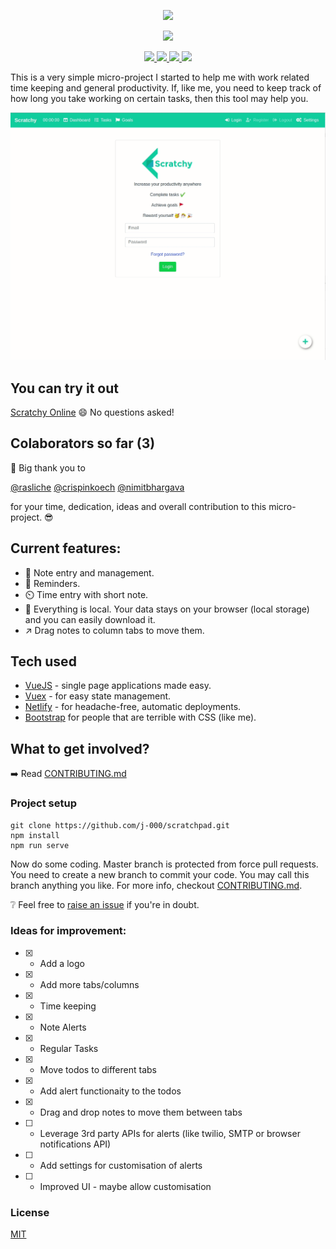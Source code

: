 <p align="center">
    <img src="https://github.com/j-000/scratchpad/blob/master/frontend/src/assets/images/logo1.png" />
</p>
<p  align="center">
     <a href="https://app.netlify.com/sites/gallant-aryabhata-4161b7/deploys">
        <img src="https://api.netlify.com/api/v1/badges/0dfd3c21-778c-4385-bd62-1715f4f53817/deploy-status"/>
    </a>
  </p>
<p align="center">
    <a href="https://gallant-aryabhata-4161b7.netlify.com/">
      <img src="https://img.shields.io/badge/Try%20it!-online-orange?style=flat-square" />
    </a>
    <a href="https://github.com/j-000/scratchpad/blob/master/LICENSE">
      <img src="https://img.shields.io/apm/l/vim-mode?color=blue&style=flat-square" />
    </a>
    <a href="https://discord.gg/XJtj76">
      <img src="https://img.shields.io/discord/617668577972977675?style=flat-square" />
    </a>
    <a href="https://github.com/SeleniumHQ/selenium">
      <img src="https://img.shields.io/badge/built%20with-VueJS-green.svg?style=flat-square" />
    </a>
</p>

This is a very simple micro-project I started to help me with work related time keeping and general productivity. 
If, like me, you need to keep track of how long you take working on certain tasks, then this tool may help you.

![](https://github.com/j-000/scratchpad/blob/master/frontend/src/assets/gifs/intro2.gif)

## You can try it out
[Scratchy Online](https://gallant-aryabhata-4161b7.netlify.com/)
:smile: No questions asked!


## Colaborators so far (3)
:raised_hands: Big thank you to

[@rasliche](https://github.com/rasliche) [@crispinkoech](https://github.com/crispinkoech) [@nimitbhargava](https://github.com/nimitbhargava)
 
 for your time, dedication, ideas and overall contribution to this micro-project. :sunglasses:

## Current features:
- :notebook_with_decorative_cover: Note entry and management.
- :bell: Reminders.
- :timer_clock: Time entry with short note.
- :file_folder: Everything is local. Your data stays on your browser (local storage) and you can easily download it.
- :arrow_upper_right: Drag notes to column tabs to move them.

## Tech used
- [VueJS](https://vuejs.org/) - single page applications made easy.
- [Vuex](https://vuex.vuejs.org/) - for easy state management.
- [Netlify](https://www.netlify.com/) - for headache-free, automatic deployments.
- [Bootstrap](https://getbootstrap.com/) for people that are terrible with CSS (like me).


## What to get involved?
:arrow_right: Read [CONTRIBUTING.md](https://github.com/j-000/scratchpad/blob/master/CONTRIBUTING.md)

### Project setup
```
git clone https://github.com/j-000/scratchpad.git
npm install
npm run serve
```
Now do some coding. Master branch is protected from force pull requests. You need to create a new branch to commit your code. You may call this branch anything you like. For more info, checkout [CONTRIBUTING.md](https://github.com/j-000/scratchpad/blob/master/CONTRIBUTING.md).

:grey_question: Feel free to [raise an issue](https://github.com/j-000/scratchpad/issues/new) if you're in doubt.

### Ideas for improvement:
- [x] - Add a logo
- [x] - Add more tabs/columns
- [x] - Time keeping
- [x] - Note Alerts
- [x] - Regular Tasks
- [x] - Move todos to different tabs
- [x] - Add alert functionaity to the todos
- [x] - Drag and drop notes to move them between tabs
- [ ] - Leverage 3rd party APIs for alerts (like twilio, SMTP or browser notifications API)
- [ ] - Add settings for customisation of alerts
- [ ] - Improved UI - maybe allow customisation

### License
[MIT](https://en.wikipedia.org/wiki/MIT_License)
